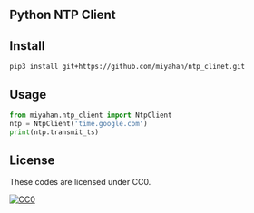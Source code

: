 Python NTP Client
-----

## Install

`pip3 install git+https://github.com/miyahan/ntp_clinet.git`


## Usage

```Python
from miyahan.ntp_client import NtpClient
ntp = NtpClient('time.google.com')
print(ntp.transmit_ts)
```


## License

These codes are licensed under CC0.

[![CC0](http://i.creativecommons.org/p/zero/1.0/88x31.png "CC0")](http://creativecommons.org/publicdomain/zero/1.0/deed.ja)